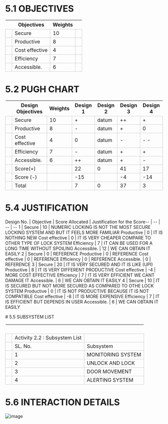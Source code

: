 # 5.1 OBJECTIVES
<html>
<body>
<!--StartFragment--><google-sheets-html-origin><style type="text/css"><!--td {border: 1px solid #cccccc;}br {mso-data-placement:same-cell;}--></style>

  | Objectives | Weights |  
-- | -- | -- | --
  | Secure | 10 |  
  | Productive | 8 |  
  | Cost effective | 4 |  
  | Efficiency | 7 |  
  | Accessible. | 6 |  

<!--EndFragment-->
</body>
</html>

# 5.2 PUGH CHART
<html>
<body>
<!--StartFragment--><google-sheets-html-origin><style type="text/css"><!--td {border: 1px solid #cccccc;}br {mso-data-placement:same-cell;}--></style>

  | Design Objectives | Weights | Design 1 | Design 2 | Design 3 | Design 4
-- | -- | -- | -- | -- | -- | --
  | Secure | 10 | + | datum | ++ | +
  | Productive | 8 | - | datum | + | 0
  | Cost effective | 4 | 0 | datum | - | - -
  | Efficiency | 7 | - | datum | + | +
  | Accessible. | 6 | ++ | datum | + | -
  | Score(+) |   | 22 | 0 | 41 | 17
  | Score (-) |   | -15 |   | -4 | -14
  | Total |   | 7 | 0 | 37 | 3

<!--EndFragment-->
</body>
</html>

# 5.4 JUSTIFICATION
<html>
<body>
<!--StartFragment--><google-sheets-html-origin><style type="text/css"><!--td {border: 1px solid #cccccc;}br {mso-data-placement:same-cell;}--></style>

Design No. | Objective | Score Allocated | Justification for the Score-- | -- | -- | --
1 | Secure | 10 | NUMERIC LOCKING IS NOT THE MOST SECURE LOCKING SYSTEM AND BUT IT FEELS MORE FAMILIAR
Productive | 0 | IT IS NOTHING NEW
Cost effective | 0 | IT IS VERY CHEAPER COMPARE TO OTHER TYPE OF LOCK SYSTEM
Efficiency | 7 | IT CAN BE USED FOR A LONG TIME WITHOUT SPOILING
Accessible. | 12 | WE CAN OBTAIN IT EASILY
2 | Secure | 0 | REFERENCE
Productive | 0 | REFERENCE
Cost effective | 0 | REFERENCE
Efficiency | 0 | REFERENCE
Accessible. | 0 | REFERENCE
3 | Secure | 20 | IT IS VERY SECURED AND IT IS LIKE (UPI)
Productive | 8 | IT IS VERY DIFFERENT PRODUCTIVE
Cost effective | -4 | MORE COST EFFECTIVE
Efficiency | 7 | IT IS VERY EFFICIENT WE CANT DAMAGE IT
Accessible. | 6 | WE CAN OBTAIN IT EASILY
4 | Secure | 10 | IT IS SECURED BUT NOT MORE SECURED AS COMPARED TO OTHE LOCK SYSTEM
Productive | 0 | IT IS NOT PRODUCTIVE BECAUSE IT IS NOT COMPATIBLE
Cost effective | -8 | IT IS MORE EXPENSIVE
Efficiency | 7 | IT IS EFFICIENT BUT DEPENDS IN USER
Accessible. | 6 | WE CAN OBTAIN IT EASILY

<!--EndFragment-->
</body>
</html>
# 5.5 SUBSYSTEM LIST
<html>
<body>
<!--StartFragment--><google-sheets-html-origin><style type="text/css"><!--td {border: 1px solid #cccccc;}br {mso-data-placement:same-cell;}--></style>

  |   |  
-- | -- | --
  | Activity 2.2  : Subsystem List
  | SL. No. | Subsystem
  | 1 | MONITORING SYSTEM
  | 2 | UNLOCK AND LOCK
  | 3 | DOOR MOVEMENT
  | 4 | ALERTING SYSTEM

<!--EndFragment-->
</body>
</html>

# 5.6 INTERACTION DETAILS
![image](https://user-images.githubusercontent.com/119282911/209508349-67b0b7d8-7bf7-4052-9abf-445fc622851c.png)